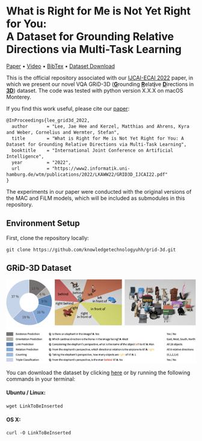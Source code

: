 What is Right for Me is Not Yet Right for You:<br>A Dataset for Grounding Relative Directions via Multi-Task Learning
========

[Paper](https://www2.informatik.uni-hamburg.de/wtm/publications/2022/LKAWW22/GRID3D_IJCAI22.pdf) • [Video](toBeInserted) • [BibTex](toBeInserted) • [Dataset Download](toBeInserted)

This is the official repository associated with our [IJCAI-ECAI 2022](https://ijcai-22.org) paper, in which we present our novel VQA GRiD-3D (<u>**G**</u>rounding <u>**R**</u>elat<u>**i**</u>ve <u>**D**</u>irections in <u>**3D**</u>) dataset. The code was tested with python version X.X.X on macOS Monterey. 

If you find this work useful, please cite our [paper](https://www2alt.informatik.uni-hamburg.de/wtm/publications/2022/LKAWW22/index.php):

```
@InProceedings{lee_grid3d_2022,
  author       = "Lee, Jae Hee and Kerzel, Matthias and Ahrens, Kyra and Weber, Cornelius and Wermter, Stefan",
  title        = "What is Right for Me is Not Yet Right for You: A Dataset for Grounding Relative Directions via Multi-Task Learning",
  booktitle    = "International Joint Conference on Artificial Intelligence",
  year         = "2022",
  url          = "https://www2.informatik.uni-hamburg.de/wtm/publications/2022/LKAWW22/GRID3D_IJCAI22.pdf"
}
```

The experiments in our paper were conducted with the original versions of the MAC and FiLM models, which will be included as submodules in this repository.

## Environment Setup

First, clone the repository locally:

```
git clone https://github.com/knowledgetechnologyuhh/grid-3d.git
 ```

## GRiD-3D Dataset

![Overview](images/dataset_overview.png)

You can download the dataset by clicking [here](toBeInserted) or by running the following commands in your terminal:

#### Ubuntu / Linux:
```
wget LinkToBeInserted
```

#### OS X:

```
curl -O LinkToBeInserted
```


